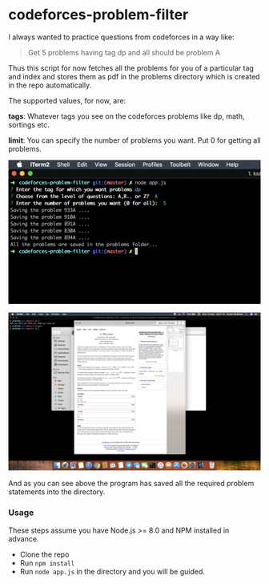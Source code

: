 # codeforces-problem-filter

I always wanted to practice questions from codeforces in a way like:

> Get 5 problems having tag dp and all should be problem A

Thus this script for now fetches all the problems for you of a particular tag and index and stores them as pdf in the problems directory which is created in the repo automatically.

The supported values, for now, are:

**tags**: Whatever tags you see on the codeforces problems like dp, math, sortings etc.

**limit**: You can specify the number of problems you want. Put 0 for getting all problems.

![CLI usage](/screenshots/cli.png?raw=true "CLI usage")

![Final output](/screenshots/output.png?raw=true "output")

And as you can see above the program has saved all the required problem statements into the directory.


### Usage

These steps assume you have Node.js >= 8.0 and NPM installed in advance.

+ Clone the repo
+ Run ```npm install```
+ Run ```node app.js``` in the directory and you will be guided.